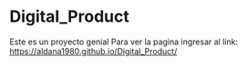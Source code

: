 # Digital_Product
Este es un proyecto genial
Para ver la pagina ingresar al 
link: https://aldana1980.github.io/Digital_Product/
